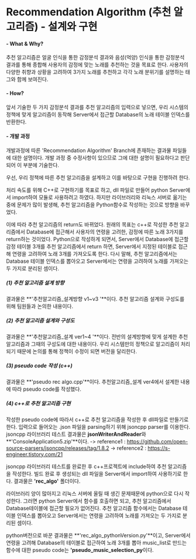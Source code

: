 # Recommendation Algorithm (추천 알고리즘) - 설계와 구현 
 
#### - What & Why?
  추천 알고리즘은 얼굴 인식을 통한 감정분석 결과와 음성(억양) 인식을 통한 감정분석 결과를 통해 종합해 사용자의 감정에 맞는 노래를 추천하는 것을 목표로 한다. 사용자의 다양한 취향과 상황을 고려하여 3가지 노래를 추천하고 각각 노래 분위기를 설명하는 태그와 함께 보여진다. 
  
#### - How?
앞서 기술한 두 가지 감정분석 결과를 추천 알고리즘의 입력으로 넣으면, 우리 시스템의 정책에 맞게 알고리즘이 동작해 Server에서 접근할 Database의 노래 테이블 인덱스를 반환한다. 

#### - 개발 과정
개발과정에 따른 'Recommendation Algorithm' Branch에 존재하는 결과물 파일들에 대한 설명이다. 개발 과정 중 수정사항이 있으므로 그에 대한 설명이 필요하다고 판단되어 이 부분에 기술한다.

우선, 우리 정책에 따른 추천 알고리즘을 설계하고 이를 바탕으로 구현을 진행하려 한다. 

처리 속도를 위해 C++로 구현하기를 목표로 하고, dll 파일로 만들어 python Server에서 import하여 모듈로 사용하려고 하였다. 하지만 라이브러리와 리눅스 서버로 옮기는 중에 문제가 많이 발생해, 추천 알고리즘을  Python함수로 작성하는 것으로 방향을 바꾸었다.  

이에 따라 추천 알고리즘의 return도 바뀌었다. 원래의 목표는 c++로 작성한 추천 알고리즘에서 Database에 접근해서 사용자의 연령을 고려한, 감정에 따른 노래 3가지를 return하는 것이었다. Python으로 작성하게 되면서,  Server에서 Database에 접근할 감정 테이블 3개를 추천 알고리즘에서 return 하면, Server에서 지정된 테이블로 접근해 연령을 고려하여 노래 3개를 가져오도록 한다. 다시 말해, 추천 알고리즘에서는 Database 테이블 인덱스를 뽑아오고 Server에서는 연령을 고려하여 노래를 가져오는 두 가지로 분리된 셈이다. 
 
 
 
##### (1) 추천 알고리즘 설계 방향 
결과물은 **'추천알고리즘_설계방향 v1~v3 '**이다. 추천 알고리즘 설계와 구성도를 위해 팀원들과 논의한 내용이다. 

##### (2) 추천 알고리즘 설계와 구성도
결과물은 **'추천알고리즘_설계 ver1~4 '**이다. 전반의 설계방향에 맞게 설계한 추천 알고리즘과 그때의 구성도에 대한 내용이다. 우리 시스템만의 정책으로 알고리즘이 처리되기 때문에 논의를 통해 정책이 수정이 되면 버전을 달리한다. 

##### (3) pseudo code 작성 (c++)
결과물은 **'pseudo rec algo.cpp'**이다. 추천알고리즘_설계 ver4에서 설계한 내용에 따라 pseudo code를 작성했다. 

##### (4) c++로 추천 알고리즘 구현
작성한 pseudo code에 따라서 c++로 추천 알고리즘을 작성한 후 dll파일로 만들기로 한다. 입력으로 들어오는 .json 파일을 parsing하기 위해 jsoncpp parser를 이용한다. jsoncpp 라이브러리 테스트 결과물은 **jsonWriterAndReader**와 **'ConsoleApplication5.zip'**이다. 
-> reference1 : https://github.com/open-source-parsers/jsoncpp/releases/tag/1.8.2
-> reference2 : https://s-engineer.tistory.com/21

jsoncpp 라이브러리 테스트를 완료한 후 c++프로젝트에 include하여 추천 알고리즘을 작성한다. 빌드 완료 후 생성되는 dll 파일을 Server에서 import하여 사용하기로 한다. 결과물은 **'rec_algo'** 폴더이다. 

라이브러리 양이 많아지고 리눅스 서버에 올릴 때 생긴 문제때문에 python으로 다시 작성한다. 그러면 python Server에서 함수를 호출하면 되고, 추천 알고리즘에서 Database테이블에 접근할 필요가 없어진다. 추천 알고리즘 함수에서는 Database 테이블 인덱스를 뽑아오고 Server에서는 연령을 고려하여 노래를 가져오는 두 가지로 분리된 셈이다. 

python버전으로 바꾼 결과물은 **'rec_algo_pythonVersion.py'**이고, Server에서 연령을 고려해 Database의 테이블로 접근하여 노래 3개를 뽑아 music_list로 만드는 함수에 대한 pseudo code는 **'pseudo_music_selection_py**이다.  
 
